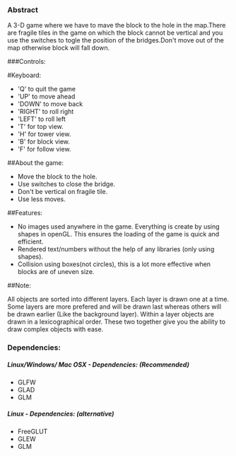 ### Abstract
A 3-D game where we have to mave the block to the hole in the map.There are fragile tiles in the game on which the block cannot be vertical and you use the switches to togle the position of the bridges.Don't move out of the map otherwise block will fall down.

###Controls:

#Keyboard:
* 'Q' to quit the game
* 'UP' to move ahead
* 'DOWN' to move back
* 'RIGHT' to roll right
* 'LEFT' to roll left
* 'T' for top view.
* 'H' for tower view.
* 'B' for block view.
* 'F' for follow view.

##About the game:
* Move the block to the hole.
* Use switches to close the bridge.
* Don't be vertical on fragile tile.
* Use less moves.


##Features:

* No images used anywhere in the game. Everything is create by using shapes in openGL. This ensures the loading of the game is quick and efficient.
* Rendered text/numbers without the help of any libraries (only using shapes).
* Collision using boxes(not circles), this is a lot more effective when blocks are of uneven size.


##Note:

All objects are sorted into different layers. Each layer is drawn one at a time. Some layers are more prefered and will be drawn last  whereas others will be drawn earlier (Like the background layer). Within a layer objects are drawn in a lexicographical order. These two together give you the ability to draw complex objects with ease.

### Dependencies:
##### Linux/Windows/ Mac OSX - Dependencies: (Recommended)
* GLFW
* GLAD
* GLM

##### Linux - Dependencies: (alternative)
* FreeGLUT
* GLEW
* GLM
